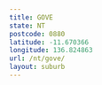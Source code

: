 ```yaml
---
title: GOVE
state: NT
postcode: 0880
latitude: -11.670366
longitude: 136.824863
url: /nt/gove/
layout: suburb
---
```


